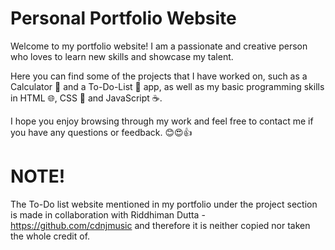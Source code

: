 # Personal Portfolio Website
Welcome to my portfolio website! I am a passionate and creative person who loves to learn new skills and showcase my talent. 

Here you can find some of the projects that I have worked on, such as a Calculator 🧮 and a To-Do-List 📝 app, as well as my basic programming skills in HTML 🌐, CSS 🎨 and JavaScript ☕. 

I hope you enjoy browsing through my work and feel free to contact me if you have any questions or feedback. 😊😍👍



# NOTE!

The To-Do list website mentioned in my portfolio under the project section is made in collaboration with Riddhiman Dutta - https://github.com/cdnjmusic and therefore it is neither copied nor taken the whole credit of. 
